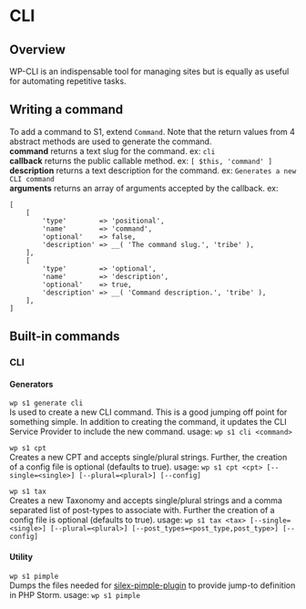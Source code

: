 # CLI

## Overview

WP-CLI is an indispensable tool for managing sites but is equally as useful for automating repetitive tasks.

## Writing a command
To add a command to S1, extend `Command`. Note that the return values from 4 abstract methods are used to generate the command.<BR>
__command__ returns a text slug for the command. ex: `cli`<BR>
__callback__ returns the public callable method. ex: `[ $this, 'command' ]`<BR>
__description__ returns a text description for the command. ex: `Generates a new CLI command`<BR>
__arguments__ returns an array of arguments accepted by the callback. ex: 
```
[
    [
        'type'        => 'positional',
        'name'        => 'command',
        'optional'    => false,
        'description' => __( 'The command slug.', 'tribe' ),
    ],
    [
        'type'        => 'optional',
        'name'        => 'description',
        'optional'    => true,
        'description' => __( 'Command description.', 'tribe' ),
    ],
]
```

## Built-in commands
### CLI
#### Generators ####
`wp s1 generate cli`<BR>
Is used to create a new CLI command. This is a good jumping off point for something simple.
In addition to creating the command, it updates the CLI Service Provider to include the new command.
usage: `wp s1 cli <command>`

`wp s1 cpt`<BR>
Creates a new CPT and accepts single/plural strings. Further, the creation of a config file is optional (defaults to true).
usage: `wp s1 cpt <cpt> [--single=<single>] [--plural=<plural>] [--config]`

`wp s1 tax`<BR>
Creates a new Taxonomy and accepts single/plural strings and a comma separated list of post-types to associate with. Further the creation of a config file is optional (defaults to true).
usage: `wp s1 tax <tax> [--single=<single>] [--plural=<plural>] [--post_types=<post_type,post_type>] [--config]`

#### Utility ####
`wp s1 pimple`<BR>
Dumps the files needed for [silex-pimple-plugin](https://plugins.jetbrains.com/plugin/7809-silex-pimple-plugin) to provide jump-to definition in PHP Storm.
usage: `wp s1 pimple`

